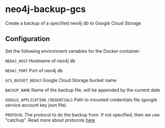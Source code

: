 # neo4j-backup-gcs

Create a backup of a specified neo4j db to Google Cloud Storage

## Configuration

Set the following environment variables for the Docker container:

`NEO4J_HOST` Hostname of neo4j db

`NEO4J_PORT` Port of neo4j db

`GCS_BUCKET_NEO4J` Google Cloud Storage bucket name

`BACKUP_NAME` Name of the backup file, will be appended by the current date

`GOOGLE_APPLICATION_CREDENTIALS` Path to mounted credentials file (google service account key json file)

`PROTOCOL` The protocol to do the backup from. If not specified, then we use "catchup". Read more about protocols [here](https://neo4j.com/docs/operations-manual/3.5/backup/performing/)
